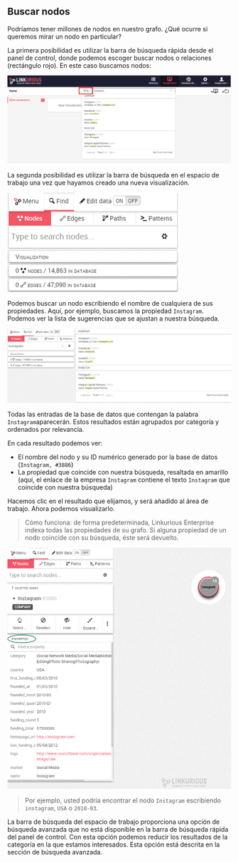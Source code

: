 ## Buscar nodos

Podríamos tener millones de nodos en nuestro grafo. ¿Qué ocurre si queremos mirar un nodo en particular?

La primera posibilidad es utilizar la barra de búsqueda rápida desde el panel de control, donde podemos escoger buscar nodos o relaciones (rectángulo rojo). En este caso buscamos nodos:

![](../../en/search/QuickS_Nodes.png)

La segunda posibilidad es utilizar la barra de búsqueda en el espacio de trabajo una vez que hayamos creado una nueva visualización.

![](../../en/search/Find.png)

Podemos buscar un nodo escribiendo el nombre de cualquiera de sus propiedades. Aquí, por ejemplo, buscamos la propiedad ```Instagram```. Podemos ver la lista de sugerencias que se ajustan a nuestra búsqueda.

![](../../en/search/Find_Example.png)

Todas las entradas de la base de datos que contengan la palabra ```Instagram```aparecerán. Estos resultados están agrupados por categoría y ordenados por relevancia.

En cada resultado podemos ver:
- El nombre del nodo y su ID numérico generado por la base de datos (```Instagram, #3886```)
- La propiedad que coincide con nuestra búsqueda, resaltada en amarillo (aquí, el enlace de la empresa ```Instagram``` contiene el texto ```Instagram``` que coincide con nuestra búsqueda)

Hacemos clic en el resultado que elijamos, y será añadido al área de trabajo. Ahora podemos visualizarlo.

> Cómo funciona: de forma predeterminada, Linkurious Enterprise indexa todas las propiedades de su grafo. Si alguna propiedad de un nodo coincide con su búsqueda, éste será devuelto.

![](../../en/search/PropertiesCircle.png)

> Por ejemplo, usted podría encontrar el nodo ```Instagram``` escribiendo ```instagram```, ```USA``` o ```2010-03```.

La barra de búsqueda del espacio de trabajo proporciona una opción de búsqueda avanzada que no está disponible en la barra de búsqueda rápida del panel de control. Con esta opción podemos reducir los resultados de la categoría en la que estamos interesados. Esta opción está descrita en la sección de búsqueda avanzada.


